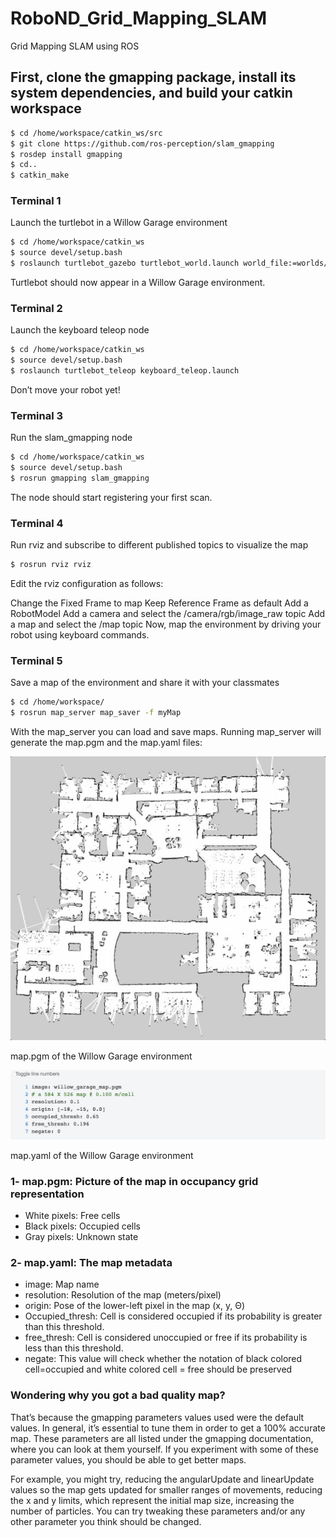 # RoboND_Grid_Mapping_SLAM
Grid Mapping SLAM using ROS

## First, clone the gmapping package, install its system dependencies, and build your catkin workspace

```bash
$ cd /home/workspace/catkin_ws/src
$ git clone https://github.com/ros-perception/slam_gmapping
$ rosdep install gmapping
$ cd..
$ catkin_make
```

### Terminal 1
Launch the turtlebot in a Willow Garage environment

```bash
$ cd /home/workspace/catkin_ws
$ source devel/setup.bash
$ roslaunch turtlebot_gazebo turtlebot_world.launch world_file:=worlds/willowgarage.world
```

Turtlebot should now appear in a Willow Garage environment.

### Terminal 2
Launch the keyboard teleop node

```bash
$ cd /home/workspace/catkin_ws
$ source devel/setup.bash
$ roslaunch turtlebot_teleop keyboard_teleop.launch
```

Don’t move your robot yet!

### Terminal 3
Run the slam_gmapping node

```bash
$ cd /home/workspace/catkin_ws
$ source devel/setup.bash
$ rosrun gmapping slam_gmapping
```

The node should start registering your first scan.

### Terminal 4
Run rviz and subscribe to different published topics to visualize the map

```bash
$ rosrun rviz rviz
```

Edit the rviz configuration as follows:

Change the Fixed Frame to map
Keep Reference Frame as default
Add a RobotModel
Add a camera and select the /camera/rgb/image_raw topic
Add a map and select the /map topic
Now, map the environment by driving your robot using keyboard commands.

### Terminal 5
Save a map of the environment and share it with your classmates

```bash
$ cd /home/workspace/
$ rosrun map_server map_saver -f myMap
```

With the map_server you can load and save maps. Running map_server will generate the map.pgm and the map.yaml files:

<p align="center"> <img src="./misc/map_pgm.jpg"> </p>
map.pgm of the Willow Garage environment
<p align="center"> <img src="./misc/map_yaml.png"> </p>
map.yaml of the Willow Garage environment


### 1- map.pgm: Picture of the map in occupancy grid representation

* White pixels: Free cells
* Black pixels: Occupied cells
* Gray pixels: Unknown state

### 2- map.yaml: The map metadata

* image: Map name
* resolution: Resolution of the map (meters/pixel)
* origin: Pose of the lower-left pixel in the map (x, y, Θ)
* Occupied_thresh: Cell is considered occupied if its probability is greater than this threshold.
* free_thresh: Cell is considered unoccupied or free if its probability is less than this threshold.
* negate: This value will check whether the notation of black colored cell=occupied and white colored cell = free should be preserved

### Wondering why you got a bad quality map?

That’s because the gmapping parameters values used were the default values. In general, it’s essential to tune them in order to get a 100% accurate map. These parameters are all listed under the gmapping documentation, where you can look at them yourself. If you experiment with some of these parameter values, you should be able to get better maps.

For example, you might try, reducing the angularUpdate and linearUpdate values so the map gets updated for smaller ranges of movements, reducing the x and y limits, which represent the initial map size, increasing the number of particles. You can try tweaking these parameters and/or any other parameter you think should be changed.

